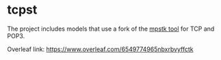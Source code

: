 # tcpst

The project includes models that use a fork of the [mpstk tool](https://github.com/Apolexian/mpstk) for TCP and POP3.

Overleaf link: https://www.overleaf.com/6549774965nbxrbvyffctk 
